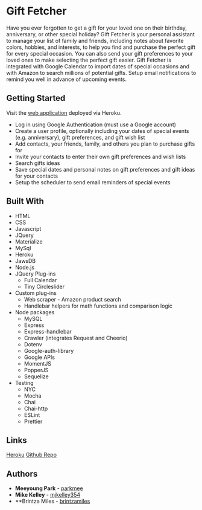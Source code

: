 # Gift Fetcher
Have you ever forgotten to get a gift for your loved one on their birthday, anniversary, or other special holiday? Gift Fetcher is your personal assistant to manage your list of family and friends, including notes about favorite colors, hobbies, and interests, to help you find and purchase the perfect gift for every special occasion. You can also send your gift preferences to your loved ones to make selecting the perfect gift easier. Gift Fetcher is integrated with Google Calendar to import dates of special occasions and with Amazon to search millions of potential gifts. Setup email notifications to remind you well in advance of upcoming events.

## Getting Started
Visit the [web application](https://gift-fetcher.herokuapp.com/) deployed via Heroku.

* Log in using Google Authentication (must use a Google account)
* Create a user profile, optionally including your dates of special events (e.g. anniversary), gift preferences, and gift wish list
* Add contacts, your friends, family, and others you plan to purchase gifts for
* Invite your contacts to enter their own gift preferences and wish lists
* Search gifts ideas
* Save special dates and personal notes on gift preferences and gift ideas for your contacts
* Setup the scheduler to send email reminders of special events

## Built With

* HTML
* CSS
* Javascript
* JQuery
* Materialize
* MySql
* Heroku
* JawsDB
* Node.js
* JQuery Plug-ins
    * Full Calendar
    * Tiny Circleslider
* Custom plug-ins
    * Web scraper - Amazon product search
    * Handlebar helpers for math functions and comparison logic
* Node packages
    * MySQL
    * Express
    * Express-handlebar
    * Crawler (integrates Request and Cheerio)
    * Dotenv
    * Google-auth-library
    * Google APIs
    * MomentJS
    * PopperJS
    * Sequelize
* Testing
    * NYC
    * Mocha
    * Chai
    * Chai-http
    * ESLint
    * Prettier 

## Links
[Heroku](https://gift-fetcher.herokuapp.com/)
[Github Repo](https://github.com/parkmee/gift-fetcher)

## Authors

* **Meeyoung Park** - [parkmee](https://github.com/parkmee)
* **Mike Kelley** - [mjkelley354](https://github.com/mjkelley354)
* **Brintza Miles - [brintzamiles](https://github.com/brintzamiles)
